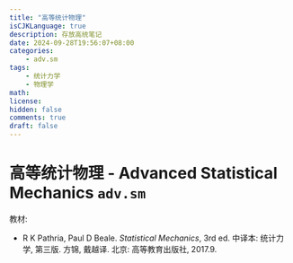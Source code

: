 ```yaml
---
title: "高等统计物理"
isCJKLanguage: true
description: 存放高统笔记
date: 2024-09-28T19:56:07+08:00
categories:
    - adv.sm
tags:
    - 统计力学
    - 物理学
math: 
license: 
hidden: false
comments: true
draft: false
---
```


# 高等统计物理 - Advanced Statistical Mechanics `adv.sm`

教材:

- R K Pathria, Paul D Beale. *Statistical Mechanics*, 3rd ed. 中译本: 统计力学, 第三版. 方锦, 戴越译. 北京: 高等教育出版社, 2017.9.